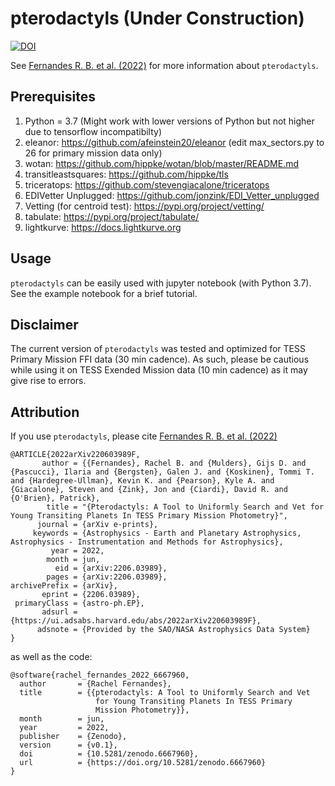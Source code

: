 # pterodactyls (Under Construction)
<a href="https://zenodo.org/badge/latestdoi/498841506"><img src="https://zenodo.org/badge/498841506.svg" alt="DOI"></a>

See [Fernandes R. B. et al. (2022)](https://ui.adsabs.harvard.edu/abs/2022arXiv220603989F/abstract) for more information about ``pterodactyls``.

Prerequisites
-------------
1. Python = 3.7 (Might work with lower versions of Python but not higher due to tensorflow incompatibilty)
2. eleanor: https://github.com/afeinstein20/eleanor (edit max_sectors.py to 26 for primary mission data only)
3. wotan: https://github.com/hippke/wotan/blob/master/README.md
4. transitleastsquares: https://github.com/hippke/tls
5. triceratops: https://github.com/stevengiacalone/triceratops
6. EDIVetter Unplugged: https://github.com/jonzink/EDI_Vetter_unplugged
7. Vetting (for centroid test): https://pypi.org/project/vetting/
8. tabulate: https://pypi.org/project/tabulate/
9. lightkurve: https://docs.lightkurve.org


Usage
-------------
``pterodactyls`` can be easily used with jupyter notebook (with Python 3.7). See the example notebook for a brief tutorial.

Disclaimer
-------------
The current version of ``pterodactyls`` was tested and optimized for TESS Primary Mission FFI data (30 min cadence). As such, please be cautious while using it on TESS Exended Mission data (10 min cadence) as it may give rise to errors.

## Attribution
If you use ``pterodactyls``, please cite [Fernandes R. B. et al. (2022)](https://ui.adsabs.harvard.edu/abs/2022arXiv220603989F/abstract)
```
@ARTICLE{2022arXiv220603989F,
       author = {{Fernandes}, Rachel B. and {Mulders}, Gijs D. and {Pascucci}, Ilaria and {Bergsten}, Galen J. and {Koskinen}, Tommi T. and {Hardegree-Ullman}, Kevin K. and {Pearson}, Kyle A. and {Giacalone}, Steven and {Zink}, Jon and {Ciardi}, David R. and {O'Brien}, Patrick},
        title = "{Pterodactyls: A Tool to Uniformly Search and Vet for Young Transiting Planets In TESS Primary Mission Photometry}",
      journal = {arXiv e-prints},
     keywords = {Astrophysics - Earth and Planetary Astrophysics, Astrophysics - Instrumentation and Methods for Astrophysics},
         year = 2022,
        month = jun,
          eid = {arXiv:2206.03989},
        pages = {arXiv:2206.03989},
archivePrefix = {arXiv},
       eprint = {2206.03989},
 primaryClass = {astro-ph.EP},
       adsurl = {https://ui.adsabs.harvard.edu/abs/2022arXiv220603989F},
      adsnote = {Provided by the SAO/NASA Astrophysics Data System}
}
```
as well as the code:
```
@software{rachel_fernandes_2022_6667960,
  author       = {Rachel Fernandes},
  title        = {{pterodactyls: A Tool to Uniformly Search and Vet 
                   for Young Transiting Planets In TESS Primary
                   Mission Photometry}},
  month        = jun,
  year         = 2022,
  publisher    = {Zenodo},
  version      = {v0.1},
  doi          = {10.5281/zenodo.6667960},
  url          = {https://doi.org/10.5281/zenodo.6667960}
}
```
